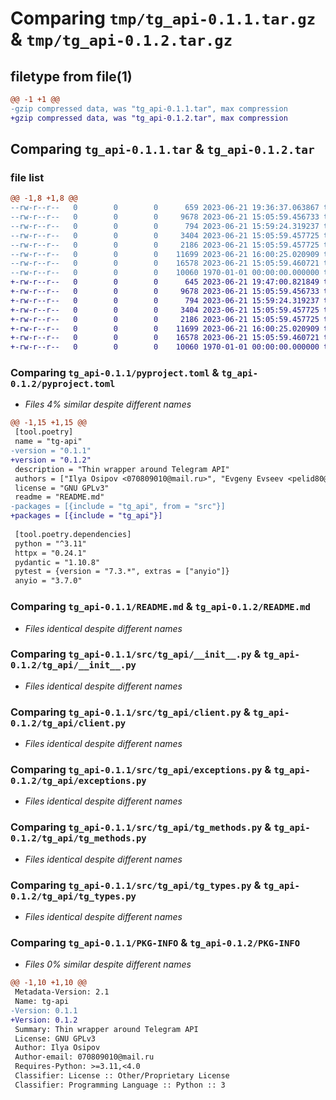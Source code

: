 # Comparing `tmp/tg_api-0.1.1.tar.gz` & `tmp/tg_api-0.1.2.tar.gz`

## filetype from file(1)

```diff
@@ -1 +1 @@
-gzip compressed data, was "tg_api-0.1.1.tar", max compression
+gzip compressed data, was "tg_api-0.1.2.tar", max compression
```

## Comparing `tg_api-0.1.1.tar` & `tg_api-0.1.2.tar`

### file list

```diff
@@ -1,8 +1,8 @@
--rw-r--r--   0        0        0      659 2023-06-21 19:36:37.063867 tg_api-0.1.1/pyproject.toml
--rw-r--r--   0        0        0     9678 2023-06-21 15:05:59.456733 tg_api-0.1.1/README.md
--rw-r--r--   0        0        0      794 2023-06-21 15:59:24.319237 tg_api-0.1.1/src/tg_api/__init__.py
--rw-r--r--   0        0        0     3404 2023-06-21 15:05:59.457725 tg_api-0.1.1/src/tg_api/client.py
--rw-r--r--   0        0        0     2186 2023-06-21 15:05:59.457725 tg_api-0.1.1/src/tg_api/exceptions.py
--rw-r--r--   0        0        0    11699 2023-06-21 16:00:25.020909 tg_api-0.1.1/src/tg_api/tg_methods.py
--rw-r--r--   0        0        0    16578 2023-06-21 15:05:59.460721 tg_api-0.1.1/src/tg_api/tg_types.py
--rw-r--r--   0        0        0    10060 1970-01-01 00:00:00.000000 tg_api-0.1.1/PKG-INFO
+-rw-r--r--   0        0        0      645 2023-06-21 19:47:00.821849 tg_api-0.1.2/pyproject.toml
+-rw-r--r--   0        0        0     9678 2023-06-21 15:05:59.456733 tg_api-0.1.2/README.md
+-rw-r--r--   0        0        0      794 2023-06-21 15:59:24.319237 tg_api-0.1.2/tg_api/__init__.py
+-rw-r--r--   0        0        0     3404 2023-06-21 15:05:59.457725 tg_api-0.1.2/tg_api/client.py
+-rw-r--r--   0        0        0     2186 2023-06-21 15:05:59.457725 tg_api-0.1.2/tg_api/exceptions.py
+-rw-r--r--   0        0        0    11699 2023-06-21 16:00:25.020909 tg_api-0.1.2/tg_api/tg_methods.py
+-rw-r--r--   0        0        0    16578 2023-06-21 15:05:59.460721 tg_api-0.1.2/tg_api/tg_types.py
+-rw-r--r--   0        0        0    10060 1970-01-01 00:00:00.000000 tg_api-0.1.2/PKG-INFO
```

### Comparing `tg_api-0.1.1/pyproject.toml` & `tg_api-0.1.2/pyproject.toml`

 * *Files 4% similar despite different names*

```diff
@@ -1,15 +1,15 @@
 [tool.poetry]
 name = "tg-api"
-version = "0.1.1"
+version = "0.1.2"
 description = "Thin wrapper around Telegram API"
 authors = ["Ilya Osipov <070809010@mail.ru>", "Evgeny Evseev <pelid80@gmail.com>"]
 license = "GNU GPLv3"
 readme = "README.md"
-packages = [{include = "tg_api", from = "src"}]
+packages = [{include = "tg_api"}]
 
 [tool.poetry.dependencies]
 python = "^3.11"
 httpx = "0.24.1"
 pydantic = "1.10.8"
 pytest = {version = "7.3.*", extras = ["anyio"]}
 anyio = "3.7.0"
```

### Comparing `tg_api-0.1.1/README.md` & `tg_api-0.1.2/README.md`

 * *Files identical despite different names*

### Comparing `tg_api-0.1.1/src/tg_api/__init__.py` & `tg_api-0.1.2/tg_api/__init__.py`

 * *Files identical despite different names*

### Comparing `tg_api-0.1.1/src/tg_api/client.py` & `tg_api-0.1.2/tg_api/client.py`

 * *Files identical despite different names*

### Comparing `tg_api-0.1.1/src/tg_api/exceptions.py` & `tg_api-0.1.2/tg_api/exceptions.py`

 * *Files identical despite different names*

### Comparing `tg_api-0.1.1/src/tg_api/tg_methods.py` & `tg_api-0.1.2/tg_api/tg_methods.py`

 * *Files identical despite different names*

### Comparing `tg_api-0.1.1/src/tg_api/tg_types.py` & `tg_api-0.1.2/tg_api/tg_types.py`

 * *Files identical despite different names*

### Comparing `tg_api-0.1.1/PKG-INFO` & `tg_api-0.1.2/PKG-INFO`

 * *Files 0% similar despite different names*

```diff
@@ -1,10 +1,10 @@
 Metadata-Version: 2.1
 Name: tg-api
-Version: 0.1.1
+Version: 0.1.2
 Summary: Thin wrapper around Telegram API
 License: GNU GPLv3
 Author: Ilya Osipov
 Author-email: 070809010@mail.ru
 Requires-Python: >=3.11,<4.0
 Classifier: License :: Other/Proprietary License
 Classifier: Programming Language :: Python :: 3
```

